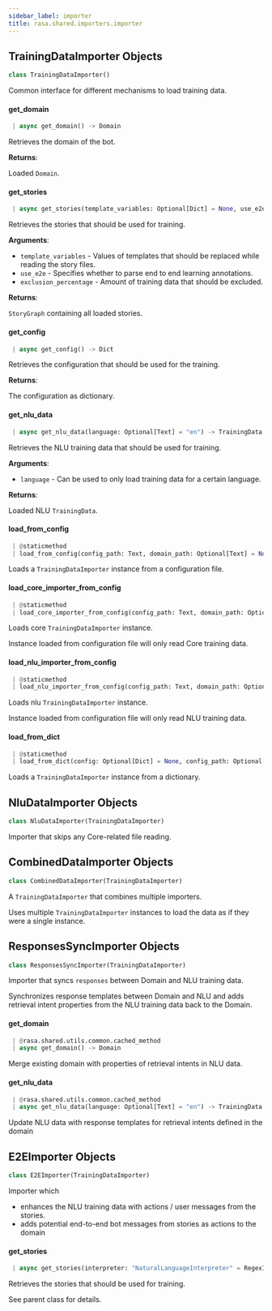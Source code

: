 ```yaml
---
sidebar_label: importer
title: rasa.shared.importers.importer
---
```


## TrainingDataImporter Objects

```python
class TrainingDataImporter()
```

Common interface for different mechanisms to load training data.

#### get\_domain

```python
 | async get_domain() -> Domain
```

Retrieves the domain of the bot.

**Returns**:

  Loaded `Domain`.

#### get\_stories

```python
 | async get_stories(template_variables: Optional[Dict] = None, use_e2e: bool = False, exclusion_percentage: Optional[int] = None) -> StoryGraph
```

Retrieves the stories that should be used for training.

**Arguments**:

- `template_variables` - Values of templates that should be replaced while
  reading the story files.
- `use_e2e` - Specifies whether to parse end to end learning annotations.
- `exclusion_percentage` - Amount of training data that should be excluded.
  

**Returns**:

  `StoryGraph` containing all loaded stories.

#### get\_config

```python
 | async get_config() -> Dict
```

Retrieves the configuration that should be used for the training.

**Returns**:

  The configuration as dictionary.

#### get\_nlu\_data

```python
 | async get_nlu_data(language: Optional[Text] = "en") -> TrainingData
```

Retrieves the NLU training data that should be used for training.

**Arguments**:

- `language` - Can be used to only load training data for a certain language.
  

**Returns**:

  Loaded NLU `TrainingData`.

#### load\_from\_config

```python
 | @staticmethod
 | load_from_config(config_path: Text, domain_path: Optional[Text] = None, training_data_paths: Optional[List[Text]] = None, training_type: Optional[TrainingType] = TrainingType.BOTH) -> "TrainingDataImporter"
```

Loads a `TrainingDataImporter` instance from a configuration file.

#### load\_core\_importer\_from\_config

```python
 | @staticmethod
 | load_core_importer_from_config(config_path: Text, domain_path: Optional[Text] = None, training_data_paths: Optional[List[Text]] = None) -> "TrainingDataImporter"
```

Loads core `TrainingDataImporter` instance.

Instance loaded from configuration file will only read Core training data.

#### load\_nlu\_importer\_from\_config

```python
 | @staticmethod
 | load_nlu_importer_from_config(config_path: Text, domain_path: Optional[Text] = None, training_data_paths: Optional[List[Text]] = None) -> "TrainingDataImporter"
```

Loads nlu `TrainingDataImporter` instance.

Instance loaded from configuration file will only read NLU training data.

#### load\_from\_dict

```python
 | @staticmethod
 | load_from_dict(config: Optional[Dict] = None, config_path: Optional[Text] = None, domain_path: Optional[Text] = None, training_data_paths: Optional[List[Text]] = None, training_type: Optional[TrainingType] = TrainingType.BOTH) -> "TrainingDataImporter"
```

Loads a `TrainingDataImporter` instance from a dictionary.

## NluDataImporter Objects

```python
class NluDataImporter(TrainingDataImporter)
```

Importer that skips any Core-related file reading.

## CombinedDataImporter Objects

```python
class CombinedDataImporter(TrainingDataImporter)
```

A `TrainingDataImporter` that combines multiple importers.

Uses multiple `TrainingDataImporter` instances
to load the data as if they were a single instance.

## ResponsesSyncImporter Objects

```python
class ResponsesSyncImporter(TrainingDataImporter)
```

Importer that syncs `responses` between Domain and NLU training data.

Synchronizes response templates between Domain and NLU
and adds retrieval intent properties from the NLU training data
back to the Domain.

#### get\_domain

```python
 | @rasa.shared.utils.common.cached_method
 | async get_domain() -> Domain
```

Merge existing domain with properties of retrieval intents in NLU data.

#### get\_nlu\_data

```python
 | @rasa.shared.utils.common.cached_method
 | async get_nlu_data(language: Optional[Text] = "en") -> TrainingData
```

Update NLU data with response templates for retrieval intents defined in the domain

## E2EImporter Objects

```python
class E2EImporter(TrainingDataImporter)
```

Importer which
- enhances the NLU training data with actions / user messages from the stories.
- adds potential end-to-end bot messages from stories as actions to the domain

#### get\_stories

```python
 | async get_stories(interpreter: "NaturalLanguageInterpreter" = RegexInterpreter(), template_variables: Optional[Dict] = None, use_e2e: bool = False, exclusion_percentage: Optional[int] = None) -> StoryGraph
```

Retrieves the stories that should be used for training.

See parent class for details.

